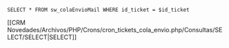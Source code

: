 `SELECT * FROM sw_colaEnvioMail WHERE id_ticket = $id_ticket`

[[CRM Novedades/Archivos/PHP/Crons/cron_tickets_cola_envio.php/Consultas/SELECT/SELECT|SELECT]]
